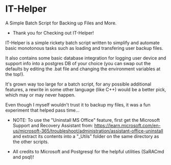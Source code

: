 # IT-Helper
A Simple Batch Script for Backing up Files and More.

   * Thank you for Checking out IT-Helper!

IT-Helper is a simple rickety batch script written to simplify and automate basic monotonous tasks such as loading and transfering user backup files.

It also contains some basic database integration for logging user device and support info into a postgres DB of your choice (you can swap out the defaults by editing the .bat file and changing the environment variables at the top!).

It's grown way too large for a batch script, for any possible additional features, a rewrite in some other language (like C++) would be a better pick, which may or may never happen.

Even though I myself wouldn't trust it to backup my files, it was a fun experiment that helped pass time...

   * NOTE: To use the "Uninstall MS Office" feature, first get the Microsoft Support and Recovery Assistant from: https://learn.microsoft.com/en-us/microsoft-365/troubleshoot/administration/assistant-office-uninstall and extract its contents into a "_Utils" folder on the same directory as the other scripts.
    
   * All credits to Microsoft and Postgresql for the helpful utilities (SaRACmd and psql)!
